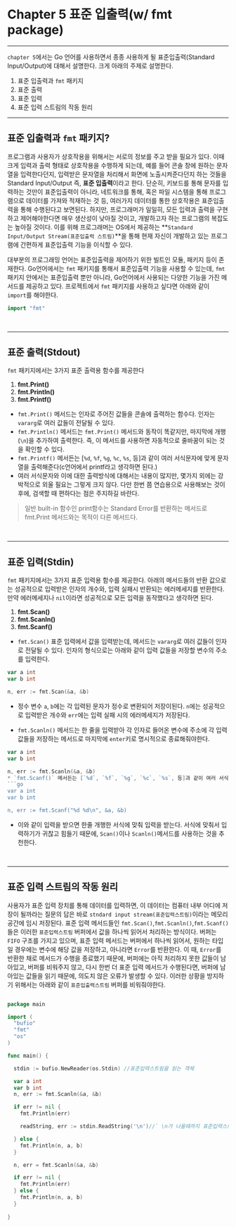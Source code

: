 # Chapter 5 표준 입출력(w/ fmt package)
***
`chapter 5`에서는 Go 언어를 사용하면서 종종 사용하게 될 표준입출력(Standard Input/Output)에 대해서 설명한다.
크게 아래의 주제로 설명한다.
1. 표준 입출력과 `fmt` 패키지
2. 표준 출력
3. 표준 입력
4. 표준 입력 스트림의 작동 원리
***

## 표준 입출력과 `fmt` 패키지?
프로그램과 사용자가 상호작용을 위해서는 서로의 정보를 주고 받을 필요가 있다. 이때 크게 입력과 출력 형태로 상호작용을 수행하게 되는데,
예를 들어 콘솔 창에 원하는 문자열을 입력한다던지, 입력받은 문자열을 처리해서 화면에 노출시켜준다던지 하는 것들을 Standard Input/Output 즉, **표준 입출력**이라고 한다.
단순히, 키보드를 통해 문자를 입력하는 것만이 표준입출력이 아니라, 네트워크를 통해, 혹은 파일 시스템을 통해 프로그램으로 데이터를 가져와 적재하는 것 등, 여러가지 데이터를 통한 상호작용은 표준입출력을 통해 수행된다고 보면된다.
하지만, 프로그래머가 일일히, 모든 입력과 출력을 구현하고 제어해야한다면 매우 생산성이 낮아질 것이고, 개발하고자 하는 프로그램의 복잡도는 높아질 것이다. 이를 위해 프로그래머는 OS에서 제공하는 **`Standard Input/Output Stream(표준입출력 스트림)`**을 통해
현재 자신이 개발하고 있는 프로그램에 간편하게 표준입출력 기능을 이식할 수 있다.

대부분의 프로그래밍 언어는 표준입출력을 제어하기 위한 빌트인 모듈, 패키지 등이 존재한다. Go언어에서는 `fmt` 패키지를 통해서 표준입출력 기능을 사용할 수 있는데,
`fmt` 패키지 안에서는 표준입출력 뿐만 아니라, Go언어에서 사용되는 다양한 기능을 가진 메서드를 제공하고 있다.  프로젝트에서 `fmt` 패키지를 사용하고 싶다면 아래와 같이 `import`를 해야한다.

```go
import "fmt"
```
<br>

***
## 표준 출력(Stdout)

`fmt` 패키지에서는 3가지 표준 출력용 함수를 제공한다
1. **fmt.Print()**
2. **fmt.Println()**
3. **fmt.Printf()**

* `fmt.Print()` 메서드는 인자로 주어진 값들을 콘솔에 출력하는 함수다. 인자는 `vararg`로 여러 값들이 전달될 수 있다.
* `fmt.Println()` 메서드는 `fmt.Print()` 메서드와 동작이 똑같지만, 마지막에 개행(`\n`)을 추가하여 출력한다. 즉, 이 메서드를 사용하면 자동적으로 줄바꿈이 되는 것을 확인할 수 있다.
* `fmt.Printf()` 메서든는 [`%d`, `%f`, `%g`, `%c`, `%s`, 등]과 같이 여러 서식문자에 맞게 문자열을 출력해준다(c언어에서 printf라고 생각하면 된다.)
* 여러 서식문자와 이에 대한 출력방식에 대해서는 내용이 많지만, 몇가지 외에는 강박적으로 외울 필요는 그렇게 크지 않다. 다만 한번 쯤 연습용으로 사용해보는 것이 후에, 검색할 때 편하다는 점은 주지하길 바란다.

> 일반 built-in 함수인 print함수는 Standard Error를 반환하는 메서드로 fmt.Print 메서드와는 목적이 다른 메서드다.

<br>

***
## 표준 입력(Stdin)

`fmt` 패키지에서는 3가지 표준 입력용 함수를 제공한다. 아래의 메서드들의 반환 값으로는 성공적으로 입력받은 인자의 개수와, 입력 실패시 반환되는 에러메세지를 반환한다. 만약 에러메세지나 `nil`이라면 성공적으로 모든 입력을 동작했다고 생각하면 된다.
1. **fmt.Scan()**
2. **fmt.Scanln()**
3. **fmt.Scanf()**

* `fmt.Scan()` 표준 입력에서 값을 입력받는데, 메서드는 `vararg`로 여러 값들이 인자로 전달될 수 있다. 인자의 형식으로는 아래와 같이 입력 값들을 저장할 변수의 주소를 입력한다.
```go
var a int
var b int

n, err := fmt.Scan(&a, &b)
```
* 정수 변수 `a`, `b`에는 각 입력된 문자가 정수로 변환되어 저장이된다. `n`에는 성공적으로 입력받은 개수와 `err`에는 입력 실패 시의 에러메세지가 저장된다.

* `fmt.Scanln()` 메서드는 한 줄을 입력받아 각 인자로 들어온 변수에 주소에 각 입력 값들을 저장하는 메서드로 마지막에 `enter`키로 명시적으로 종료해줘야한다.
```go
var a int
var b int

n, err := fmt.Scanln(&a, &b)
* `fmt.Scanf()` 메서든는 [`%d`, `%f`, `%g`, `%c`, `%s`, 등]과 같이 여러 서식문자에 맞게 입력을 받아 변수에 저장한다.
```go
var a int
var b int

n, err := fmt.Scanf("%d %d\n", &a, &b)
```
* 이와 같이 입력을 받으면 한줄 개행한 서식에 맞춰 입력을 받는다. 서식에 맞춰서 입력하기가 귀찮고 힘들기 때문에, `Scan()`이나 `Scanln()`메서드를 사용하는 것을 추천한다.

<br>

***
## 표준 입력 스트림의 작동 원리
사용자가 표준 입력 장치를 통해 데이터를 입력하면, 이 데이터는 컴퓨터 내부 어디에 저장이 될까라는 질문의 답은 바로 `stndard input stream(표준입력스트림)`이라는 메모리 공간에 임시 저장된다. 표준 입력 메서드들인 `fmt.Scan()`,`fmt.Scanln()`,`fmt.Scanf()` 들은 이러한 `표준입력스트림` 버퍼에서 값을 하나씩 읽어서 처리하는 방식이다. 버퍼는 `FIFO` 구조를 가지고 있으며, 표준 입력 메서드는 버퍼에서 하나씩 읽어서, 원하는 타입일 경우에는 변수에 해당 값을 저장하고, 아니라면 `Error`를 반환한다. 이 때, `Error`를 반환한 채로 메서드가 수행을 종료했기 때문에, 버퍼에는 아직 처리하지 못한 값들이 남아있고, 버퍼를 비워주지 않고, 다시 한번 더 표준 입력 메서드가 수행된다면, 버퍼에 남아있는 값들을 읽기 때문에, 의도치 않은 오류가 발생할 수 있다. 이러한 상황을 방지하기 위해서는 아래와 같이 `표준입출력스트림` 버퍼를 비워줘야한다.
```go

package main

import (
  "bufio"
  "fmt"
  "os"
)

func main() {

  stdin := bufio.NewReader(os.Stdin) //표준입력스트림을 읽는 객체

  var a int
  var b int
  n, err := fmt.Scanln(&a, &b)

  if err != nil {
    fmt.Println(err)

    readString, err := stdin.ReadString('\n')//` \n가 나올때까지 표준입력스트림을 읽는다.

  } else {
    fmt.Println(n, a, b)
  }

  n, err = fmt.Scanln(&a, &b)

  if err != nil {
    fmt.Println(err)
  } else {
    fmt.Println(n, a, b)
  }
  
}
```


